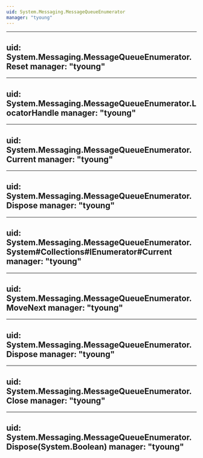 ```yaml
---
uid: System.Messaging.MessageQueueEnumerator
manager: "tyoung"
---
```


---
uid: System.Messaging.MessageQueueEnumerator.Reset
manager: "tyoung"
---

---
uid: System.Messaging.MessageQueueEnumerator.LocatorHandle
manager: "tyoung"
---

---
uid: System.Messaging.MessageQueueEnumerator.Current
manager: "tyoung"
---

---
uid: System.Messaging.MessageQueueEnumerator.Dispose
manager: "tyoung"
---

---
uid: System.Messaging.MessageQueueEnumerator.System#Collections#IEnumerator#Current
manager: "tyoung"
---

---
uid: System.Messaging.MessageQueueEnumerator.MoveNext
manager: "tyoung"
---

---
uid: System.Messaging.MessageQueueEnumerator.Dispose
manager: "tyoung"
---

---
uid: System.Messaging.MessageQueueEnumerator.Close
manager: "tyoung"
---

---
uid: System.Messaging.MessageQueueEnumerator.Dispose(System.Boolean)
manager: "tyoung"
---
